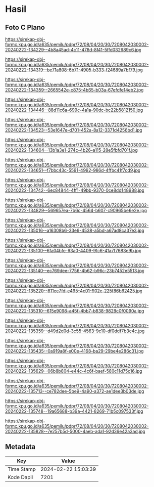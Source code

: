 # Hasil

## Foto C Plano

https://sirekap-obj-formc.kpu.go.id/a635/pemilu/pdpr/72/08/04/20/30/7208042030002-20240222-134229--4b8a45ad-4c11-478d-8f41-5ffd032689c6.jpg

https://sirekap-obj-formc.kpu.go.id/a635/pemilu/pdpr/72/08/04/20/30/7208042030002-20240222-134319--be71a808-6b71-4905-b333-f24689a7bf79.jpg

https://sirekap-obj-formc.kpu.go.id/a635/pemilu/pdpr/72/08/04/20/30/7208042030002-20240222-134359--2665542e-c875-4b65-b03a-67efdfe14eb2.jpg

https://sirekap-obj-formc.kpu.go.id/a635/pemilu/pdpr/72/08/04/20/30/7208042030002-20240222-134446--88d11c6a-699c-4a1a-90dc-bc22b5812150.jpg

https://sirekap-obj-formc.kpu.go.id/a635/pemilu/pdpr/72/08/04/20/30/7208042030002-20240222-134523--53e1647e-d701-452a-8a12-3371d4256bd1.jpg

https://sirekap-obj-formc.kpu.go.id/a635/pemilu/pdpr/72/08/04/20/30/7208042030002-20240222-134604--13b1a3e1-274c-4b26-a115-28e5fbfd701f.jpg

https://sirekap-obj-formc.kpu.go.id/a635/pemilu/pdpr/72/08/04/20/30/7208042030002-20240222-134651--f7bbc43c-5591-4992-986d-4ffbc41f7cd9.jpg

https://sirekap-obj-formc.kpu.go.id/a635/pemilu/pdpr/72/08/04/20/30/7208042030002-20240222-134742--6ec84844-4ff1-49bb-9370-0ce8dd148988.jpg

https://sirekap-obj-formc.kpu.go.id/a635/pemilu/pdpr/72/08/04/20/30/7208042030002-20240222-134829--569657ea-7b6c-4564-b607-c90965be6e2e.jpg

https://sirekap-obj-formc.kpu.go.id/a635/pemilu/pdpr/72/08/04/20/30/7208042030002-20240222-135016--a16308b6-33e9-4538-a5bd-a67ad8ca37e3.jpg

https://sirekap-obj-formc.kpu.go.id/a635/pemilu/pdpr/72/08/04/20/30/7208042030002-20240222-135100--6fa04bfe-63a0-4409-9fc6-41a7f7683e9b.jpg

https://sirekap-obj-formc.kpu.go.id/a635/pemilu/pdpr/72/08/04/20/30/7208042030002-20240222-135140--ec769dee-7756-4b62-b96c-23b7452e5513.jpg

https://sirekap-obj-formc.kpu.go.id/a635/pemilu/pdpr/72/08/04/20/30/7208042030002-20240222-135220--811ec7fd-c495-4c01-902e-225f86b62425.jpg

https://sirekap-obj-formc.kpu.go.id/a635/pemilu/pdpr/72/08/04/20/30/7208042030002-20240222-135310--615e9098-a45f-4bb7-b838-9828c0f0090a.jpg

https://sirekap-obj-formc.kpu.go.id/a635/pemilu/pdpr/72/08/04/20/30/7208042030002-20240222-135359--d49d2d0d-3c55-4563-9c10-df0ddf7b3c4c.jpg

https://sirekap-obj-formc.kpu.go.id/a635/pemilu/pdpr/72/08/04/20/30/7208042030002-20240222-135435--0a919a8f-e00e-4168-ba29-29be4e286c31.jpg

https://sirekap-obj-formc.kpu.go.id/a635/pemilu/pdpr/72/08/04/20/30/7208042030002-20240222-135629--06b8b804-e44c-4c6f-baef-580c11d75c16.jpg

https://sirekap-obj-formc.kpu.go.id/a635/pemilu/pdpr/72/08/04/20/30/7208042030002-20240222-135713--ce782dee-5be9-4a90-a372-ae1dee3b03de.jpg

https://sirekap-obj-formc.kpu.go.id/a635/pemilu/pdpr/72/08/04/20/30/7208042030002-20240222-135748--19a65688-b39a-4421-8269-71b5c097533f.jpg

https://sirekap-obj-formc.kpu.go.id/a635/pemilu/pdpr/72/08/04/20/30/7208042030002-20240222-135828--7e257b5d-5000-4aeb-ada1-92d36e42a3ad.jpg


## Metadata

| Key        | Value               |
| ---------- | ------------------- |
| Time Stamp | 2024-02-22 15:03:39 |
| Kode Dapil | 7201                |



